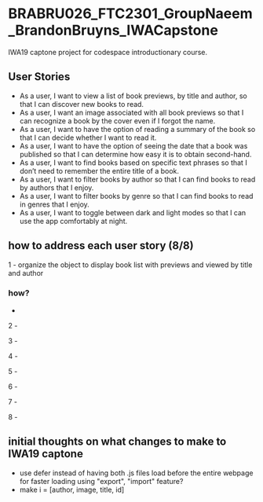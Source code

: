 # BRABRU026_FTC2301_GroupNaeem_BrandonBruyns_IWACapstone
IWA19 captone project for codespace introductionary course.

## User Stories
* As a user, I want to view a list of book previews, by title and author, so that I can discover new books to read.
* As a user, I want an image associated with all book previews so that I can recognize a book by the cover even if I forgot the name.
* As a user, I want to have the option of reading a summary of the book so that I can decide whether I want to read it.
* As a user, I want to have the option of seeing the date that a book was published so that I can determine how easy it is to obtain second-hand.
* As a user, I want to find books based on specific text phrases so that I don’t need to remember the entire title of a book.
* As a user, I want to filter books by author so that I can find books to read by authors that I enjoy.
* As a user, I want to filter books by genre so that I can find books to read in genres that I enjoy.
* As a user, I want to toggle between dark and light modes so that I can use the app comfortably at night.

## how to address each user story (8/8)
1 - organize the object to display book list with previews and viewed by title and author
### how?
* 

2 - 

3 -

4 - 

5 - 

6 - 

7 - 

8 - 

## initial thoughts on what changes to make to IWA19 captone
* use defer instead of having both .js files load before the entire webpage for faster loading using "export", "import" feature?
* make i = [author, image, title, id]